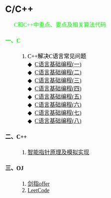# C/C++
&emsp;&emsp;<font color = Lime size = 4 face = "微软雅黑">C和C++中重点、要点及相关算法代码<br>
#### 一、C
&emsp;&emsp;&emsp;<font color = black size = 4 face = "微软雅黑">1. C++解决C语言常见问题<br>
&emsp;&emsp;&emsp;&emsp;<font color = black size = 4 face = "微软雅黑">◆&ensp;[C语言基础编程(一)](https://github.com/KUI-SI-MING/Cpp/blob/master/C_code/C_code1/C_code1/C_code1.cpp)<br>
&emsp;&emsp;&emsp;&emsp;<font color = black size = 4 face = "微软雅黑">◆&ensp;[C语言基础编程(二)](https://github.com/KUI-SI-MING/Cpp/blob/master/C_code/C_code2/C_code2/code2.cpp)<br>
&emsp;&emsp;&emsp;&emsp;<font color = black size = 4 face = "微软雅黑">◆&ensp;[C语言基础编程(三)](https://github.com/KUI-SI-MING/Cpp/blob/master/C_code/C_code3/C_code3/C_code3.cpp)<br>
&emsp;&emsp;&emsp;&emsp;<font color = black size = 4 face = "微软雅黑">◆&ensp;[C语言基础编程(四)](https://github.com/KUI-SI-MING/Cpp/blob/master/C_code/C_code4/C_code4/C_code4.cpp)</br>
&emsp;&emsp;&emsp;&emsp;<font color = black size = 4 face = "微软雅黑">◆&ensp;[C语言基础编程(五)](https://github.com/KUI-SI-MING/Cpp/blob/master/C_code/C_code5/C_code5/C_code5.cpp)</br>
&emsp;&emsp;&emsp;&emsp;<font color = black size = 4 face = "微软雅黑">◆&ensp;[C语言基础编程(六)](https://github.com/KUI-SI-MING/Cpp/blob/master/C_code/C_code6/C_code6/C_code6.cpp)</br>
&emsp;&emsp;&emsp;&emsp;<font color = black size = 4 face = "微软雅黑">◆&ensp;[C语言基础编程(七)](https://github.com/KUI-SI-MING/Cpp/blob/master/C_code/C_code7/C_code7/C_code7.cpp)</br>
&emsp;&emsp;&emsp;&emsp;<font color = black size = 4 face = "微软雅黑">◆&ensp;[C语言基础编程(八)](https://github.com/KUI-SI-MING/Cpp/blob/master/C_code/C_code8/C_code8/C_code8.cpp)</br>
#### 二、C++
&emsp;&emsp;&emsp;<font color = black size = 4 face = "微软雅黑">1. [智能指针原理及模拟实现](https://github.com/KUI-SI-MING/Cpp/blob/master/C%2B%2B_code/Intelligent_Point.cpp)<br>
#### 三、OJ
&emsp;&emsp;&emsp;<font color = black size = 4 face = "微软雅黑">1. [剑指offer](https://github.com/KUI-SI-MING/Cpp/blob/master/%E5%89%91%E6%8C%87offer%E7%B3%BB%E5%88%97%E9%A2%98%E8%A7%A3/%E7%9B%AE%E5%BD%95.md)<br>
&emsp;&emsp;&emsp;<font color = black size = 4 face = "微软雅黑">2. [LeetCode](https://github.com/KUI-SI-MING/Cpp/blob/master/LeetCode%E7%B3%BB%E5%88%97%E9%A2%98%E8%A7%A3/%E7%9B%AE%E5%BD%95.md)<br>
